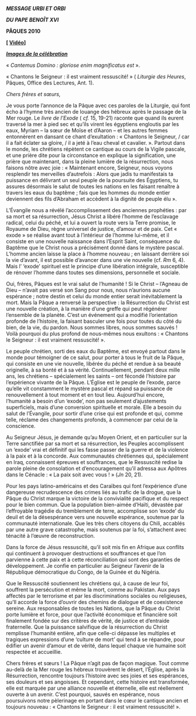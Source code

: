 ***MESSAGE URBI ET ORBI***

***DU PAPE BENOÎT XVI***

**PÂQUES 2010**

**[ [Vidéo](https://www.youtube.com/watch?v=TX8QnY0bbfs&ab_channel=VaticanNews)]**

***[Images de la célébration](http://www.vatican.va/news_services/liturgy/photogallery/2010/20100404_urbi/index.html)***

« *Cantemus Domino : gloriose enim magnificatus est* ».

« Chantons le Seigneur : il est vraiment ressuscité! » ( *Liturgie des Heures*, Pâques, Office des Lectures, Ant. 1).

*Chers frères et sœurs,*

Je vous porte l’annonce de la Pâque avec ces paroles de la Liturgie, qui font écho à l’hymne très ancien de louange des hébreux après le passage de la Mer rouge. Le *livre de l’Exode* ( *cf.* 15, 19-21) raconte que quand ils eurent traversé la mer à pied sec et qu’ils virent les égyptiens engloutis par les eaux, Myriam – la sœur de Moïse et d’Aaron – et les autres femmes entonnèrent en dansant ce chant d’exultation : « Chantons le Seigneur, / car il a fait éclater sa gloire, / il a jeté à l’eau cheval et cavalier. ». Partout dans le monde, les chrétiens répètent ce cantique au cours de la Vigile pascale, et une prière dite pour la circonstance en explique la signification, une prière que maintenant, dans la pleine lumière de la résurrection, nous faisons nôtre avec joie : « Maintenant encore, Seigneur, nous voyons resplendir tes merveilles d’autrefois : Alors que jadis tu manifestais ta puissance en délivrant un seul peuple de la poursuite des Égyptiens, tu assures désormais le salut de toutes les nations en les faisant renaître à travers les eaux du baptême ; fais que les hommes du monde entier deviennent des fils d’Abraham et accèdent à la dignité de peuple élu ».

L’Évangile nous a révélé l’accomplissement des anciennes prophéties : par sa mort et sa résurrection, Jésus Christ a libéré l’homme de l’esclavage radical, celui du péché, et lui a ouvert la route vers la Terre promise, le Royaume de Dieu, règne universel de justice, d’amour et de paix. Cet « exode » se réalise avant tout à l’intérieur de l’homme lui-même, et il consiste en une nouvelle naissance dans l’Esprit Saint, conséquence du Baptême que le Christ nous a précisément donné dans le mystère pascal. L’homme ancien laisse la place à l’homme nouveau ; en laissant derrière soi la vie d’avant, il est possible d’avancer dans une vie nouvelle (cf. *Rm* 6, 4). Mais l’ ‘exode’ spirituel est le principe d’une libération intégrale, susceptible de rénover l’homme dans toutes ses dimensions, personnelle et sociale.

Oui, frères, Pâques est le vrai salut de l’humanité ! Si le Christ – l’Agneau de Dieu – n’avait pas versé son Sang pour nous, nous n’aurions aucune espérance ; notre destin et celui du monde entier serait inévitablement la mort. Mais la Pâque a renversé la perspective : la Résurrection du Christ est une nouvelle création, à la manière d’une greffe qui peut régénérer l’ensemble de la planète. C’est un événement qui a modifié l’orientation profonde de l’histoire, la faisant basculer une fois pour toutes du côté du bien, de la vie, du pardon. Nous sommes libres, nous sommes sauvés ! Voilà pourquoi du plus profond de nous-mêmes nous exultons : « Chantons le Seigneur : il est vraiment ressuscité! ».

Le peuple chrétien, sorti des eaux du Baptême, est envoyé partout dans le monde pour témoigner de ce salut, pour porter à tous le fruit de la Pâque, qui consiste en une vie nouvelle, libérée du péché et rendue à sa beauté originelle, à sa bonté et à sa vérité. Continuellement, pendant deux mille ans, les chrétiens – spécialement les saints – ont fécondé l’histoire par l’expérience vivante de la Pâque. L’Église est le peuple de l’exode, parce qu’elle vit constamment le mystère pascal et répand sa puissance de renouvellement à tout moment et en tout lieu. Aujourd’hui encore, l’humanité a besoin d’un ‘exode’, non pas seulement d’ajustements superficiels, mais d’une conversion spirituelle et morale. Elle a besoin du salut de l’Évangile, pour sortir d’une crise qui est profonde et qui, comme telle, réclame des changements profonds, à commencer par celui de la conscience.

Au Seigneur Jésus, je demande qu’au Moyen Orient, et en particulier sur la Terre sanctifiée par sa mort et sa résurrection, les Peuples accomplissent un ‘exode’ vrai et définitif qui les fasse passer de la guerre et de la violence à la paix et à la concorde. Aux communautés chrétiennes qui, spécialement en Iraq, connaissent épreuves et souffrances, que le Ressuscité redise la parole pleine de consolation et d’encouragement qu’il adressa aux Apôtres dans le Cénacle : « La paix soit avec vous ! » (*Jn* 20, 21).

Pour les pays latino-américains et des Caraïbes qui font l’expérience d’une dangereuse recrudescence des crimes liés au trafic de la drogue, que la Pâque du Christ marque la victoire de la convivialité pacifique et du respect pour le bien commun. Que la population bien-aimée d’Haïti, dévastée par l’effroyable tragédie du tremblement de terre, accomplisse son ‘exode’ du deuil et de la désespérance vers une nouvelle espérance, soutenue par la communauté internationale. Que les très chers citoyens du Chili, accablés par une autre grave catastrophe, mais soutenus par la foi, s’attachent avec ténacité à l’œuvre de reconstruction.

Dans la force de Jésus ressuscité, qu’il soit mis fin en Afrique aux conflits qui continuent à provoquer destructions et souffrances et que l’on parvienne à cette paix et à cette réconciliation qui sont des garanties de développement. Je confie en particulier au Seigneur l’avenir de la République démocratique du Congo, de la Guinée et du Nigéria.

Que le Ressuscité soutiennent les chrétiens qui, à cause de leur foi, souffrent la persécution et même la mort, comme au Pakistan. Aux pays affectés par le terrorisme et par les discriminations sociales ou religieuses, qu’Il accorde la force d’ouvrir des chemins de dialogue et de coexistence sereine. Aux responsables de toutes les Nations, que la Pâque du Christ porte lumière et force, pour que l’activité économique et financière soit finalement fondée sur des critères de vérité, de justice et d’entraide fraternelle. Que la puissance salvifique de la résurrection du Christ remplisse l’humanité entière, afin que celle-ci dépasse les multiples et tragiques expressions d’une ‘culture de mort’ qui tend à se répandre, pour édifier un avenir d’amour et de vérité, dans lequel chaque vie humaine soit respectée et accueillie.

Chers frères et sœurs ! La Pâque n’agit pas de façon magique. Tout comme au-delà de la Mer rouge les hébreux trouvèrent le désert, l’Église, après la Résurrection, rencontre toujours l’histoire avec ses joies et ses espérances, ses douleurs et ses angoisses. Et cependant, cette histoire est transformée, elle est marquée par une alliance nouvelle et éternelle, elle est réellement ouverte à un avenir. C’est pourquoi, sauvés en espérance, nous poursuivons notre pèlerinage en portant dans le cœur le cantique ancien et toujours nouveau : « Chantons le Seigneur : il est vraiment ressuscité! ».